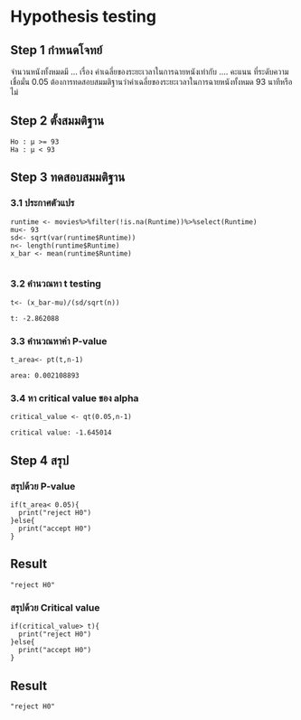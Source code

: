 # Hypothesis testing 
## Step 1 กำหนดโจทย์
จำนวนหนังทั้งหมดมี ... เรื่อง ค่าเฉลี่ยของระยะเวลาในการฉายหนังเท่ากับ .... คะแนน ที่ระดับความเชื่อมั่น 0.05 ต้องการทดสอบสมมติฐานว่าค่าเฉลี่ยของระยะเวลาในการฉายหนังทั้งหมด 93 นาทีหรือไม่
## Step 2 ตั้งสมมติฐาน
```
Ho : μ >= 93
Ha : μ < 93
```
## Step 3 ทดสอบสมมติฐาน
### 3.1 ประกาศตัวแปร
```
runtime <- movies%>%filter(!is.na(Runtime))%>%select(Runtime)
mu<- 93
sd<- sqrt(var(runtime$Runtime))
n<- length(runtime$Runtime)
x_bar <- mean(runtime$Runtime)


```
### 3.2 คำนวณหา t testing
```
t<- (x_bar-mu)/(sd/sqrt(n))

t: -2.862088
```
### 3.3 คำนวณหาค่า P-value
```
t_area<- pt(t,n-1)

area: 0.002108893
```
### 3.4 หา critical value ของ alpha
```
critical_value <- qt(0.05,n-1)

critical value: -1.645014

```


## Step 4 สรุป
### สรุปด้วย P-value
```
if(t_area< 0.05){
  print("reject H0")
}else{
  print("accept H0")
}
```
## Result
```
"reject H0"
```
### สรุปด้วย Critical value
```
if(critical_value> t){
  print("reject H0")
}else{
  print("accept H0")
}
```
## Result
```
"reject H0"
```
